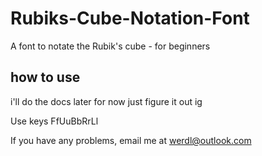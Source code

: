 # Rubiks-Cube-Notation-Font
A font to notate the Rubik's cube - for beginners

## how to use
i'll do the docs later for now just figure it out ig

Use keys FfUuBbRrLl



If you have any problems, email me at werdl@outlook.com
